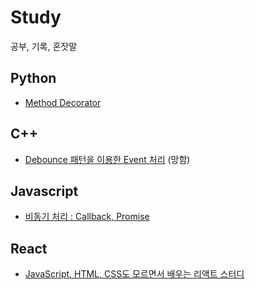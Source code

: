 # Study

공부, 기록, 혼잣말

## Python

- [Method Decorator](https://github.com/jihun90/Study/tree/main/20230320)

## C++

- [Debounce 패턴을 이용한 Event 처리](https://github.com/jihun90/Study/tree/main/20230415) (망함)

## Javascript

- [비동기 처리 : Callback, Promise](https://github.com/jihun90/Study/tree/main/20230423)

## React

- [JavaScript, HTML, CSS도 모르면서 배우는 리액트 스터디](https://github.com/jihun90/Study/tree/main/FirstReact)
